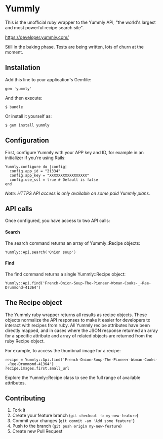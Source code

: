 # Yummly

This is the unofficial ruby wrapper to the Yummly API, "the world's largest and most powerful recipe search site".

https://developer.yummly.com/

Still in the baking phase. Tests are being written, lots of churn at the moment.

## Installation

Add this line to your application's Gemfile:

    gem 'yummly'

And then execute:

    $ bundle

Or install it yourself as:

    $ gem install yummly

## Configuration

First, configure Yummly with your APP key and ID, for example in an initializer if you're using Rails:

    Yummly.configure do |config|
      config.app_id = "21334"
      config.app_key = "XXXXXXXXXXXXXXXXX"
      config.use_ssl = true # Default is false
    end

_Note: HTTPS API access is only available on some paid Yummly plans._

## API calls

Once configured, you have access to two API calls:

#### Search

The search command returns an array of Yummly::Recipe objects:

    Yummly::Api.search('Onion soup')

#### Find

The find command returns a single Yummly::Recipe object:

    Yummly::Api.find('French-Onion-Soup-The-Pioneer-Woman-Cooks-_-Ree-Drummond-41364')

## The Recipe object

The Yummly ruby wrapper returns all results as recipe objects. These objects normalize the API responses to make it
easier for developers to interact with recipes from ruby. All Yummly recipe attributes have been directly mapped, and
in cases where the JSON response returned an array for a specific attribute and array of related objects are returned
from the ruby Recipe object.

For example, to access the thumbnail image for a recipe:

    recipe = Yummly::Api.find('French-Onion-Soup-The-Pioneer-Woman-Cooks-_-Ree-Drummond-41364')
    recipe.images.first.small_url

Explore the Yummly::Recipe class to see the full range of available attributes.

## Contributing

1. Fork it
2. Create your feature branch (`git checkout -b my-new-feature`)
3. Commit your changes (`git commit -am 'Add some feature'`)
4. Push to the branch (`git push origin my-new-feature`)
5. Create new Pull Request
